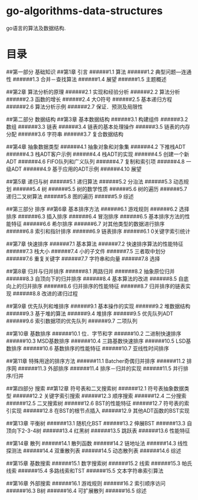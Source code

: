 # go-algorithms-data-structures
go语言的算法及数据结构.

# 目录
##第一部分 基础知识
##第1章 引言
######1.1 算法
######1.2 典型问题—连通性
######1.3 合并－查找算法
######1.4 展望
######1.5 主题概述

##第2章 算法分析的原理
######2.1 实现和经验分析
######2.2 算法分析
######2.3 函数的增长
######2.4 大O符号
######2.5 基本递归方程
######2.6 算法分析示例
######2.7 保证．预测及局限性                                     

##第二部分 数据结构
##第3章 基本数据结构
######3.1 构建组件
######3.2 数组
######3.3 链表
######3.4 链表的基本处理操作
######3.5 链表的内存分配
######3.6 字符串
######3.7 复合数据结构

##第4章 抽象数据类型
######4.1 抽象对象和对象集
######4.2 下推栈ADT
######4.3 栈ADT客户示例
######4.4 栈ADT的实现
######4.5 创建一个新ADT
######4.6 FIFO队列和广义队列
######4.7 复制和索引项
######4.8 一级ADT
######4.9 基于应用的ADT示例
######4.10 展望

##第5章 递归与树
######5.1 递归算法
######5.2 分治法
######5.3 动态规划
######5.4 树
######5.5 树的数学性质
######5.6 树的遍历
######5.7 递归二叉树算法
######5.8 图的遍历
######5.9 综述

##第三部分 排序
##第6章 基本排序方法
######6.1 游戏规则
######6.2 选择排序
######6.3 插入排序
######6.4 冒泡排序
######6.5 基本排序方法的性能特征
######6.6 希尔排序
######6.7 对其他类型的数据进行排序
######6.8 索引和指针排序
######6.9 链表排序
######6.1 0关键字索引统计

##第7章 快速排序
######7.1 基本算法
######7.2 快速排序算法的性能特征
######7.3 栈大小
######7.4 小的子文件
######7.5 三者取中划分
######7.6 重复关键字
######7.7 字符串和向量
######7.8 选择

##第8章 归并与归并排序
######8.1 两路归并
######8.2 抽象原位归并
######8.3 自顶向下的归并排序
######8.4 基本算法的改进
######8.5 自底向上的归并排序
######8.6 归并排序的性能特征
######8.7 归并排序的链表实现
######8.8 改进的递归过程

##第9章 优先队列和堆排序
######9.1 基本操作的实现
######9.2 堆数据结构
######9.3 基于堆的算法
######9.4 堆排序
######9.5 优先队列ADT
######9.6 索引数据项的优先队列
######9.7 二项队列

##第10章 基数排序
######10.1 位．字节和字
######10.2 二进制快速排序
######10.3 MSD基数排序
######10.4 三路基数快速排序
######10.5 LSD基数排序
######10.6 基数排序的性能特征
######10.7 亚线性时间排序

##第11章 特殊用途的排序方法
######11.1 Batcher奇偶归并排序
######11.2 排序网
######11.3 外部排序
######11.4 排序－归并的实现
######11.5 并行排序/归并

##第四部分 搜索
##第12章 符号表和二叉搜索树
######12.1 符号表抽象数据类型
######12.2 关键字索引搜索
######12.3 顺序搜索
######12.4 二分搜索
######12.5 二叉搜索树
######12.6 BST的性能特征
######12.7 符号表的索引实现
######12.8 在BST的根节点插入
######12.9 其他ADT函数的BST实现

##第13章 平衡树
######13.1 随机化BST
######13.2 伸展BST
######13.3 自顶向下2-3-4树
######13.4 红黑树
######13.5 跳跃表
######13.6 性能特征

##第14章 散列
######14.1 散列函数
######14.2 链地址法
######14.3 线性探测法
######14.4 双重散列表
######14.5 动态散列表
######14.6 综述

##第15章 基数搜索
######15.1 数字搜索树
######15.2 线索
######15.3 帕氏线索
######15.4 多路线索和TST
######15.5 文本字符串索引算法

##第16章 外部搜索
######16.1 游戏规则
######16.2 索引顺序访问
######16.3 B树
######16.4 可扩展散列
######16.5 综述



